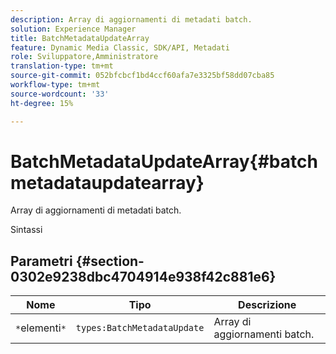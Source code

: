 ```yaml
---
description: Array di aggiornamenti di metadati batch.
solution: Experience Manager
title: BatchMetadataUpdateArray
feature: Dynamic Media Classic, SDK/API, Metadati
role: Sviluppatore,Amministratore
translation-type: tm+mt
source-git-commit: 052bfcbcf1bd4ccf60afa7e3325bf58dd07cba85
workflow-type: tm+mt
source-wordcount: '33'
ht-degree: 15%

---
```



# BatchMetadataUpdateArray{#batchmetadataupdatearray}

Array di aggiornamenti di metadati batch.

Sintassi

## Parametri {#section-0302e9238dbc4704914e938f42c881e6}

| Nome | Tipo | Descrizione |
|---|---|---|
| `*`elementi`*` | `types:BatchMetadataUpdate` | Array di aggiornamenti batch. |

